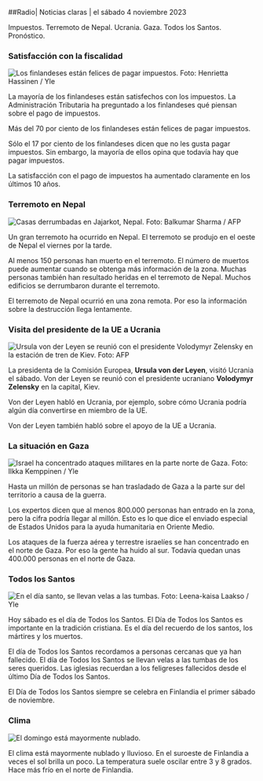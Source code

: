 ##Radio\| Noticias claras \| el sábado 4 noviembre 2023

Impuestos. Terremoto de Nepal. Ucrania. Gaza. Todos los Santos. Pronóstico.

### Satisfacción con la fiscalidad

![Los finlandeses están felices de pagar impuestos. Foto: Henrietta Hassinen / Yle](https://images.cdn.yle.fi/image/upload/c_crop,h_3061,w_5443,x_0,y_226/ar_1.7777777777777777,c_fill,g_faces,h_675,w_1200/dpr_1.0/q_auto:eco/f_auto/fl_lossy/v1692510416/39-115736664dc9b0569c81)

La mayoría de los finlandeses están satisfechos con los impuestos. La Administración Tributaria ha preguntado a los finlandeses qué piensan sobre el pago de impuestos.

Más del 70 por ciento de los finlandeses están felices de pagar impuestos.

Sólo el 17 por ciento de los finlandeses dicen que no les gusta pagar impuestos. Sin embargo, la mayoría de ellos opina que todavía hay que pagar impuestos.

La satisfacción con el pago de impuestos ha aumentado claramente en los últimos 10 años.

### Terremoto en Nepal

![Casas derrumbadas en Jajarkot, Nepal. Foto: Balkumar Sharma / AFP](https://images.cdn.yle.fi/image/upload/c_crop,h_1350,w_2400,x_0,y_51/ar_1.7777777777777777,c_fill,g_faces,h_675,w_1200/dpr_1.0/q_auto:eco/f_auto/fl_lossy/v1699091137/39-1195827654612690580a)

Un gran terremoto ha ocurrido en Nepal. El terremoto se produjo en el oeste de Nepal el viernes por la tarde.

Al menos 150 personas han muerto en el terremoto. El número de muertos puede aumentar cuando se obtenga más información de la zona. Muchas personas también han resultado heridas en el terremoto de Nepal. Muchos edificios se derrumbaron durante el terremoto.

El terremoto de Nepal ocurrió en una zona remota. Por eso la información sobre la destrucción llega lentamente.

### Visita del presidente de la UE a Ucrania

![Ursula von der Leyen se reunió con el presidente Volodymyr Zelensky en la estación de tren de Kiev. Foto: AFP](https://images.cdn.yle.fi/image/upload/c_crop,h_1687,w_3000,x_0,y_305/ar_1.7777777777777777,c_fill,g_faces,h_675,w_1200/dpr_1.0/q_auto:eco/f_auto/fl_lossy/v1699098434/39-119583265462e51258c1)

La presidenta de la Comisión Europea, **Ursula von der Leyen**, visitó Ucrania el sábado. Von der Leyen se reunió con el presidente ucraniano **Volodymyr Zelensky** en la capital, Kiev.

Von der Leyen habló en Ucrania, por ejemplo, sobre cómo Ucrania podría algún día convertirse en miembro de la UE.

Von der Leyen también habló sobre el apoyo de la UE a Ucrania.

### La situación en Gaza

![Israel ha concentrado ataques militares en la parte norte de Gaza. Foto: Ilkka Kemppinen / Yle](https://images.cdn.yle.fi/image/upload/c_crop,h_1121,w_1994,x_5,y_0/ar_1.7777777777777777,c_fill,g_faces,h_675,w_1200/dpr_1.0/q_auto:eco/f_auto/fl_lossy/v1699023208/39-1195711654506b2bc2d4)

Hasta un millón de personas se han trasladado de Gaza a la parte sur del territorio a causa de la guerra.

Los expertos dicen que al menos 800.000 personas han entrado en la zona, pero la cifra podría llegar al millón. Esto es lo que dice el enviado especial de Estados Unidos para la ayuda humanitaria en Oriente Medio.

Los ataques de la fuerza aérea y terrestre israelíes se han concentrado en el norte de Gaza. Por eso la gente ha huido al sur. Todavía quedan unas 400.000 personas en el norte de Gaza.

### Todos los Santos

![En el día santo, se llevan velas a las tumbas. Foto: Leena-kaisa Laakso / Yle](https://images.cdn.yle.fi/image/upload/c_crop,h_2268,w_4032,x_0,y_435/ar_1.7777777777777777,c_fill,g_faces,h_675,w_1200/dpr_1.0/q_auto:eco/f_auto/fl_lossy/v1699101771/39-119586665463c1d71d1c)

Hoy sábado es el día de Todos los Santos. El Día de Todos los Santos es importante en la tradición cristiana. Es el día del recuerdo de los santos, los mártires y los muertos.

El día de Todos los Santos recordamos a personas cercanas que ya han fallecido. El día de Todos los Santos se llevan velas a las tumbas de los seres queridos. Las iglesias recuerdan a los feligreses fallecidos desde el último Día de Todos los Santos.

El Día de Todos los Santos siempre se celebra en Finlandia el primer sábado de noviembre.

### Clima

![El domingo está mayormente nublado.](https://images.cdn.yle.fi/image/upload/c_crop,h_1080,w_1919,x_0,y_0/ar_1.7777777777777777,c_fill,g_faces,h_675,w_1200/dpr_1.0/q_auto:eco/f_auto/fl_lossy/v1699111715/39-1195891654662ff4432c)

El clima está mayormente nublado y lluvioso. En el suroeste de Finlandia a veces el sol brilla un poco. La temperatura suele oscilar entre 3 y 8 grados. Hace más frío en el norte de Finlandia.